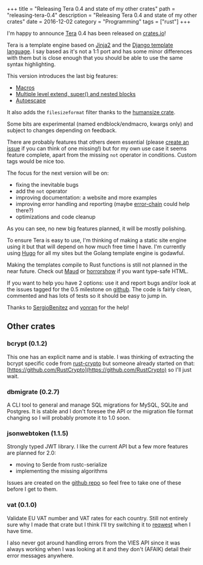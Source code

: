 +++
title = "Releasing Tera 0.4 and state of my other crates"
path = "releasing-tera-0.4"
description = "Releasing Tera 0.4 and state of my other crates"
date = 2016-12-02
category = "Programming"
tags = ["rust"]
+++


I'm happy to announce [Tera](https://github.com/Keats/tera) 0.4 has been released on [crates.io](https://crates.io/)!

Tera is a template engine based on [Jinja2](http://jinja.pocoo.org/docs/dev/) and the [Django template language](https://docs.djangoproject.com/en/1.10/ref/templates/language/).
I say based as it's not a 1:1 port and has some minor differences with them but is close enough that you should be able
to use the same syntax highlighting.

This version introduces the last big features:

- [Macros](https://github.com/Keats/tera#macros)
- [Multiple level extend, super() and nested blocks](https://github.com/Keats/tera#inheritance)
- [Autoescape](https://github.com/Keats/tera#autoescaping)

It also adds the `filesizeformat` filter thanks to the [humansize crate](https://crates.io/crates/humansize).

Some bits are experimental (named endblock/endmacro, kwargs only) and subject to changes depending on feedback.

There are probably features that others deem essential (please [create an issue](https://github.com/Keats/tera/issues) if you can think of one missing!) but for my own use case it seems feature complete, apart from
the missing `not` operator in conditions. Custom tags would be nice too.

The focus for the next version will be on:

- fixing the inevitable bugs
- add the `not` operator
- improving documentation: a website and more examples
- improving error handling and reporting (maybe [error-chain](https://github.com/brson/error-chain) could help there?)
- optimizations and code cleanup

As you can see, no new big features planned, it will be mostly polishing.

To ensure Tera is easy to use, I'm thinking of making a static site engine using it but that will depend on how much free time I have.
I'm currently using [Hugo](https://gohugo.io/) for all my sites but the Golang template engine is godawful.

Making the templates compile to Rust functions is still not planned in the near future.
Check out [Maud](https://maud.lambda.xyz/) or [horrorshow](https://docs.rs/horrorshow/0.6.1/horrorshow/) if you want type-safe HTML.


If you want to help you have 2 options: use it and report bugs and/or look at the issues tagged for the 0.5 milestone on [github](https://github.com/Keats/tera/issues).
The code is fairly clean, commented and has lots of tests so it should be easy to jump in.

Thanks to [SergioBenitez](https://github.com/SergioBenitez) and [yonran](https://github.com/yonran) for the help!

## Other crates

### bcrypt (0.1.2)
This one has an explicit name and is stable.
I was thinking of extracting the bcrypt specific code from [rust-crypto](https://github.com/DaGenix/rust-crypto)
but someone already started on that: [https://github.com/RustCrypto](https://github.com/RustCrypto) so I'll just wait.

### dbmigrate (0.2.7)
A CLI tool to general and manage SQL migrations for MySQL, SQLite and Postgres.
It is stable and I don't foresee the API or the migration file format changing so I will probably promote it to 1.0 soon.

### jsonwebtoken (1.1.5)
Strongly typed JWT library. I like the current API but a few more features are planned for 2.0:

- moving to Serde from rustc-serialize
- implementing the missing algorithms

Issues are created on the [github repo](https://github.com/Keats/rust-jwt/issues) so feel free to take one of these before I get to them.

### vat (0.1.0)
Validate EU VAT number and VAT rates for each country. Still not entirely sure why I made that crate but I think I'll try switching it
to [reqwest](https://crates.io/crates/reqwest) when I have time.

I also never got around handling errors from the VIES API since it was always working when I was looking at it and they don't (AFAIK) detail
their error messages anywhere.

